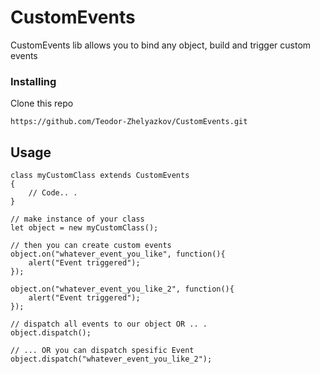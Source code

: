 # CustomEvents
CustomEvents lib allows you to bind any object, build and trigger custom events


### Installing

Clone this repo

```
https://github.com/Teodor-Zhelyazkov/CustomEvents.git
```

## Usage


```
class myCustomClass extends CustomEvents
{
    // Code.. .
}

// make instance of your class
let object = new myCustomClass();

// then you can create custom events
object.on("whatever_event_you_like", function(){
    alert("Event triggered");
});

object.on("whatever_event_you_like_2", function(){
    alert("Event triggered");
});

// dispatch all events to our object OR .. .  
object.dispatch();

// ... OR you can dispatch spesific Event
object.dispatch("whatever_event_you_like_2");

```
